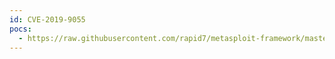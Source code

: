 ```yaml
---
id: CVE-2019-9055
pocs:
  - https://raw.githubusercontent.com/rapid7/metasploit-framework/master/modules/exploits/multi/http/cmsms_object_injection_rce.rb
---
```

